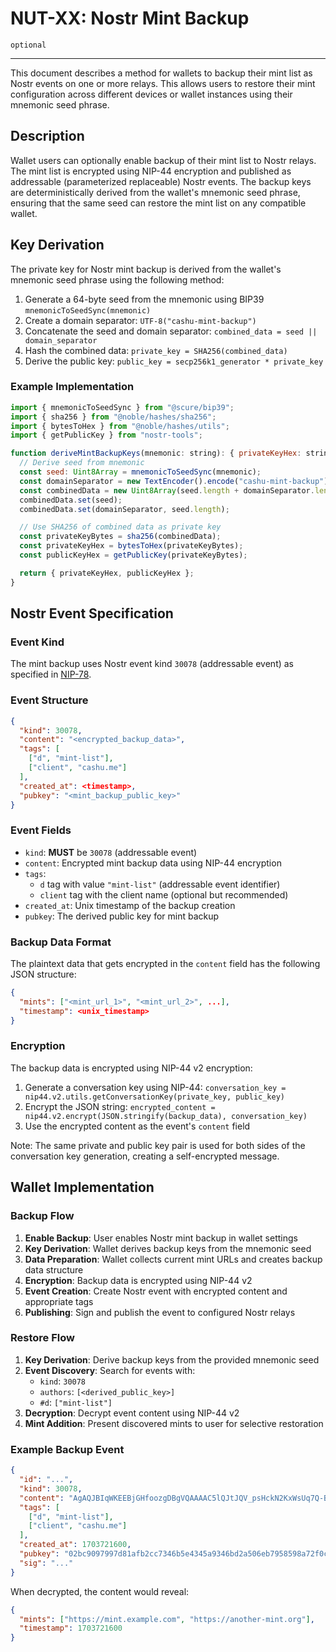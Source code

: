 # NUT-XX: Nostr Mint Backup

`optional`

---

This document describes a method for wallets to backup their mint list as Nostr events on one or more relays. This allows users to restore their mint configuration across different devices or wallet instances using their mnemonic seed phrase.

## Description

Wallet users can optionally enable backup of their mint list to Nostr relays. The mint list is encrypted using NIP-44 encryption and published as addressable (parameterized replaceable) Nostr events. The backup keys are deterministically derived from the wallet's mnemonic seed phrase, ensuring that the same seed can restore the mint list on any compatible wallet.

## Key Derivation

The private key for Nostr mint backup is derived from the wallet's mnemonic seed phrase using the following method:

1. Generate a 64-byte seed from the mnemonic using BIP39 `mnemonicToSeedSync(mnemonic)`
2. Create a domain separator: `UTF-8("cashu-mint-backup")`
3. Concatenate the seed and domain separator: `combined_data = seed || domain_separator`
4. Hash the combined data: `private_key = SHA256(combined_data)`
5. Derive the public key: `public_key = secp256k1_generator * private_key`

### Example Implementation

```javascript
import { mnemonicToSeedSync } from "@scure/bip39";
import { sha256 } from "@noble/hashes/sha256";
import { bytesToHex } from "@noble/hashes/utils";
import { getPublicKey } from "nostr-tools";

function deriveMintBackupKeys(mnemonic: string): { privateKeyHex: string; publicKeyHex: string } {
  // Derive seed from mnemonic
  const seed: Uint8Array = mnemonicToSeedSync(mnemonic);
  const domainSeparator = new TextEncoder().encode("cashu-mint-backup");
  const combinedData = new Uint8Array(seed.length + domainSeparator.length);
  combinedData.set(seed);
  combinedData.set(domainSeparator, seed.length);

  // Use SHA256 of combined data as private key
  const privateKeyBytes = sha256(combinedData);
  const privateKeyHex = bytesToHex(privateKeyBytes);
  const publicKeyHex = getPublicKey(privateKeyBytes);

  return { privateKeyHex, publicKeyHex };
}
```

## Nostr Event Specification

### Event Kind

The mint backup uses Nostr event kind `30078` (addressable event) as specified in [NIP-78](https://github.com/nostr-protocol/nips/blob/master/78.md).

### Event Structure

```json
{
  "kind": 30078,
  "content": "<encrypted_backup_data>",
  "tags": [
    ["d", "mint-list"],
    ["client", "cashu.me"]
  ],
  "created_at": <timestamp>,
  "pubkey": "<mint_backup_public_key>"
}
```

### Event Fields

- `kind`: **MUST** be `30078` (addressable event)
- `content`: Encrypted mint backup data using NIP-44 encryption
- `tags`:
  - `d` tag with value `"mint-list"` (addressable event identifier)
  - `client` tag with the client name (optional but recommended)
- `created_at`: Unix timestamp of the backup creation
- `pubkey`: The derived public key for mint backup

### Backup Data Format

The plaintext data that gets encrypted in the `content` field has the following JSON structure:

```json
{
  "mints": ["<mint_url_1>", "<mint_url_2>", ...],
  "timestamp": <unix_timestamp>
}
```

### Encryption

The backup data is encrypted using NIP-44 v2 encryption:

1. Generate a conversation key using NIP-44: `conversation_key = nip44.v2.utils.getConversationKey(private_key, public_key)`
2. Encrypt the JSON string: `encrypted_content = nip44.v2.encrypt(JSON.stringify(backup_data), conversation_key)`
3. Use the encrypted content as the event's `content` field

Note: The same private and public key pair is used for both sides of the conversation key generation, creating a self-encrypted message.

## Wallet Implementation

### Backup Flow

1. **Enable Backup**: User enables Nostr mint backup in wallet settings
2. **Key Derivation**: Wallet derives backup keys from the mnemonic seed
3. **Data Preparation**: Wallet collects current mint URLs and creates backup data structure
4. **Encryption**: Backup data is encrypted using NIP-44 v2
5. **Event Creation**: Create Nostr event with encrypted content and appropriate tags
6. **Publishing**: Sign and publish the event to configured Nostr relays

### Restore Flow

1. **Key Derivation**: Derive backup keys from the provided mnemonic seed
2. **Event Discovery**: Search for events with:
   - `kind`: `30078`
   - `authors`: `[<derived_public_key>]`
   - `#d`: `["mint-list"]`
3. **Decryption**: Decrypt event content using NIP-44 v2
4. **Mint Addition**: Present discovered mints to user for selective restoration

### Example Backup Event

```json
{
  "id": "...",
  "kind": 30078,
  "content": "AgAQJBIqWKEEBjGHfoozgDBgVQAAAAC5lQJtJQV_psHckN2KxWsUq7Q-B_twv4M2P3_vJrPMWg",
  "tags": [
    ["d", "mint-list"],
    ["client", "cashu.me"]
  ],
  "created_at": 1703721600,
  "pubkey": "02bc9097997d81afb2cc7346b5e4345a9346bd2a506eb7958598a72f0cf85163ea",
  "sig": "..."
}
```

When decrypted, the content would reveal:

```json
{
  "mints": ["https://mint.example.com", "https://another-mint.org"],
  "timestamp": 1703721600
}
```

[00]: 00.md
[01]: 01.md
[02]: 02.md
[03]: 03.md
[04]: 04.md
[05]: 05.md
[06]: 06.md
[07]: 07.md
[08]: 08.md
[09]: 09.md
[10]: 10.md
[11]: 11.md
[12]: 12.md
